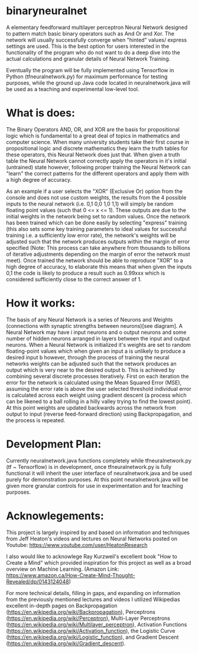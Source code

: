 # binaryneuralnet
 A elementary feedforward multilayer perceptron Neural Network designed to pattern match basic binary operators such as And Or and Xor. The network will usually successfully converge when "hinted" values/ express settings are used. This is the best option for users interested in the functionality of the program who do not want to do a deep dive into the actual calculations and granular details of Neural Network Training.
 
 Eventually the program will be fully implemented using Tensorflow in Python (tfneuralnetwork.py) for maximum performance for testing purposes, while the ground up Java code located in neuralnetwork.java will be used as a teaching and experimental low-level tool.

# What is does:
The Binary Operators AND, OR, and XOR are the basis for propositional logic which is fundamental to a great deal of topics in mathematics and computer science. When many university students take their first course in propositional logic and discrete mathematics they learn the truth tables for these operators, this Neural Network does just that. When given a truth table the Neural Network cannot correctly apply the operators in it's initial (untrained) state however, following proper training the Neural Network can "learn" the correct patterns for the different operators and apply them with a high degree of accuracy. 

As an example if a user selects the "XOR" (Exclusive Or) option from the console and does not use custom weights, the results from the 4 possible inputs to the neural network (i.e. 0,1 0,0 1,0 1,1) will simply be random floating point values (such that 0 <= x <= 1). These outputs are due to the initial weights in the network being set to random values. Once the network has been trained which can be done easily by selecting "express" training (this also sets some key training parameters to ideal values for successful training i.e. a sufficiently low error rate), the network's weights will be adjusted such that the network produces outputs within the margin of error specified (Note: This process can take anywhere from thousands to billions of iterative adjustments depending on the margin of error the network must meet). Once trained the network should be able to reproduce "XOR" to a high degree of accuracy, to elaborate this means that when given the inputs 0,1 the code is likely to produce a result such as 0.99xxx which is considered sufficiently close to the correct answer of 1. 

# How it works:
The basis of any Neural Network is a series of Neurons and Weights (connections with synaptic strengths between neurons)[see diagram]. A Neural Network may have i input neurons and o output neurons and some number of hidden neurons arranged in layers between the input and output neurons. When a Neural Network is initialized it's weights are set to random floating-point values which when given an input a is unlikely to produce a desired input b however, through the process of training the neural networks weights can be adjusted such that the network produces an output which is very near to the desired output b. This is achieved by combining several discrete processes iteratively. First on each iteration the error for the network is calculated using the Mean Squared Error (MSE), assuming the error rate is above the user selected threshold individual error is calculated across each weight using gradient descent (a process which can be likened to a ball rolling in a hilly valley trying to find the lowest point). At this point weights are updated backwards across the network from output to input (reverse feed-forward direction) using Backpropagation, and the process is repeated. 

# Development Plan:
Currently neuralnetwork.java functions completely while tfneuralnetwork.py (tf ~ Tensorflow) is in development, once tfneuralnetwork.py is fully functional it will inherit the user interface of neuralnetwork.java and be used purely for demonstration purposes. At this point neuralnetwork.java will be given more granular controls for use in experimentation and for teaching purposes.

# Acknowlegements:
This project is largely inspired by and based on information and techniques from Jeff Heaton's videos and lectures on Neural Networks posted on Youtube: https://www.youtube.com/user/HeatonResearch

I also would like to acknowlege Ray Kurzweil's excellent book "How to Create a Mind" which provided inspiration for this project as well as a broad overview on Machine Learning. (Amazon Link: https://www.amazon.ca/How-Create-Mind-Thought-Revealed/dp/0143124048)

For more technical details, filling in gaps, and expanding on information from the previously mentioned lectures and videos I utilized Wikipedias excellent in-depth pages on Backpropagation (https://en.wikipedia.org/wiki/Backpropagation), Perceptrons (https://en.wikipedia.org/wiki/Perceptron), Multi-Layer Perceptrons (https://en.wikipedia.org/wiki/Multilayer_perceptron), Activation Functions (https://en.wikipedia.org/wiki/Activation_function), the Logistic Curve (https://en.wikipedia.org/wiki/Logistic_function), and Gradient Descent (https://en.wikipedia.org/wiki/Gradient_descent).
